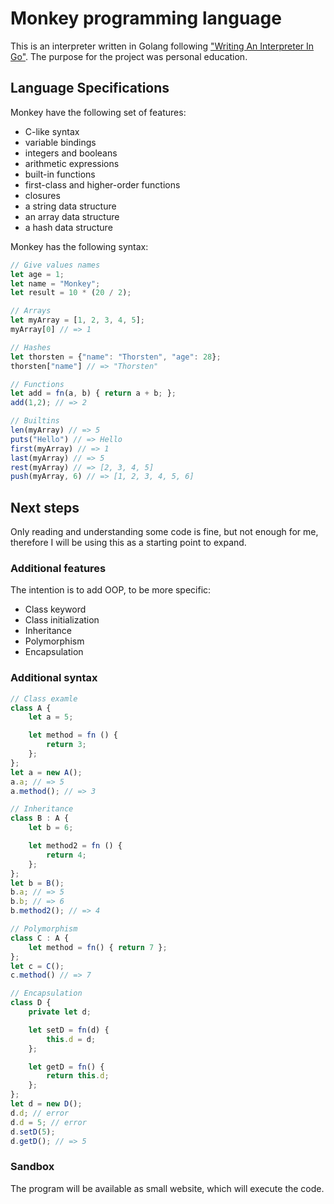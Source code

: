 # Monkey programming language

This is an interpreter written in Golang following ["Writing An Interpreter In Go"](https://interpreterbook.com/).
The purpose for the project was personal education.

## Language Specifications

Monkey have the following set of features:

- C-like syntax
- variable bindings
- integers and booleans
- arithmetic expressions
- built-in functions
- first-class and higher-order functions
- closures
- a string data structure
- an array data structure
- a hash data structure

Monkey has the following syntax:

```js
// Give values names
let age = 1;
let name = "Monkey";
let result = 10 * (20 / 2);

// Arrays
let myArray = [1, 2, 3, 4, 5];
myArray[0] // => 1

// Hashes
let thorsten = {"name": "Thorsten", "age": 28};
thorsten["name"] // => "Thorsten"

// Functions
let add = fn(a, b) { return a + b; };
add(1,2); // => 2

// Builtins
len(myArray) // => 5
puts("Hello") // => Hello
first(myArray) // => 1
last(myArray) // => 5
rest(myArray) // => [2, 3, 4, 5]
push(myArray, 6) // => [1, 2, 3, 4, 5, 6]
```

## Next steps
Only reading and understanding some code is fine, but not enough for me, therefore I will be using this as a starting 
point to expand.
### Additional features
The intention is to add OOP, to be more specific:
- Class keyword
- Class initialization
- Inheritance
- Polymorphism
- Encapsulation

### Additional syntax
```js
// Class examle
class A {
    let a = 5;

    let method = fn () {
        return 3;
    };
};
let a = new A();
a.a; // => 5
a.method(); // => 3

// Inheritance
class B : A {
    let b = 6;

    let method2 = fn () {
        return 4;
    };
};
let b = B();
b.a; // => 5
b.b; // => 6
b.method2(); // => 4

// Polymorphism
class C : A {
    let method = fn() { return 7 };
};
let c = C();
c.method() // => 7

// Encapsulation
class D {
    private let d;

    let setD = fn(d) {
        this.d = d;
    };

    let getD = fn() {
        return this.d;
    };
};
let d = new D();
d.d; // error
d.d = 5; // error
d.setD(5); 
d.getD(); // => 5
```


### Sandbox
The program will be available as small website, which will execute the code.

